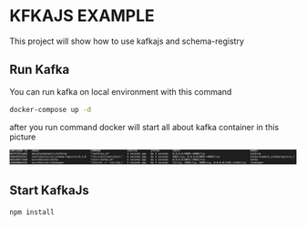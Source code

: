 # KFKAJS EXAMPLE

This project will show how to use kafkajs and schema-registry

## Run Kafka

You can run kafka on local environment with this command

```sh
docker-compose up -d
```

after you run command docker will start all about kafka container in this picture

![alt text](picture/container.png "Title")

## Start KafkaJs

```sh
npm install
```